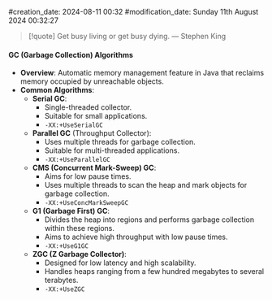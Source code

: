#creation_date:  2024-08-11 00:32
#modification_date: Sunday 11th August 2024 00:32:27
> [!quote] Get busy living or get busy dying.
> — Stephen King
#### GC (Garbage Collection) Algorithms
- **Overview**: Automatic memory management feature in Java that reclaims memory occupied by unreachable objects.
- **Common Algorithms**:
  - **Serial GC**:
    - Single-threaded collector.
    - Suitable for small applications.
    - `-XX:+UseSerialGC`
  - **Parallel GC** (Throughput Collector):
    - Uses multiple threads for garbage collection.
    - Suitable for multi-threaded applications.
    - `-XX:+UseParallelGC`
  - **CMS (Concurrent Mark-Sweep) GC**:
    - Aims for low pause times.
    - Uses multiple threads to scan the heap and mark objects for garbage collection.
    - `-XX:+UseConcMarkSweepGC`
  - **G1 (Garbage First) GC**:
    - Divides the heap into regions and performs garbage collection within these regions.
    - Aims to achieve high throughput with low pause times.
    - `-XX:+UseG1GC`
  - **ZGC (Z Garbage Collector)**:
    - Designed for low latency and high scalability.
    - Handles heaps ranging from a few hundred megabytes to several terabytes.
    - `-XX:+UseZGC`
